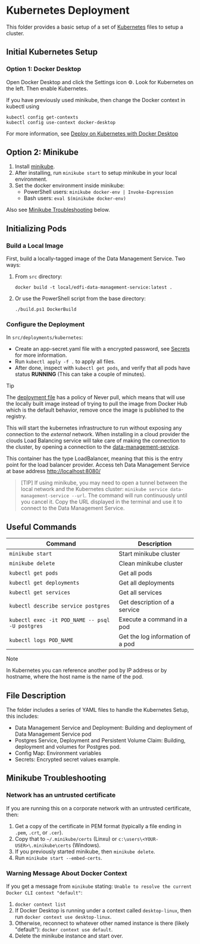 # Kubernetes Deployment

This folder provides a basic setup of a set of
[Kubernetes](https://kubernetes.io/) files to setup a cluster.

## Initial Kubernetes Setup

### Option 1: Docker Desktop

Open Docker Desktop and click the Settings icon ⚙️. Look for Kubernetes on the
left. Then enable Kubernetes.

If you have previously used minikube, then change the Docker context in kubectl
using

```shell
kubectl config get-contexts
kubectl config use-context docker-desktop
```

For more information, see [Deploy on Kubernetes with Docker
Desktop](https://docs.docker.com/desktop/kubernetes/)

## Option 2: Minikube

1. Install [minikube](https://minikube.sigs.k8s.io/docs/start/).
2. After installing, run `minikube start` to setup minikube in your local
   environment.
3. Set the docker environment inside minikube:
   * PowerShell users: `minikube docker-env | Invoke-Expression`
   * Bash users: `eval $(minikube docker-env)`
  
Also see [Minikube Troubleshooting](#minikube-troubleshooting) below.
  
## Initializing Pods

### Build a Local Image

First, build a locally-tagged image of the Data Management Service. Two ways:

1. From `src` directory:

   ```shell
   docker build -t local/edfi-data-management-service:latest .
   ```

2. Or use the PowerShell script from the base directory:

   ```shell
   ./build.ps1 DockerBuild
   ```

### Configure the Deployment

In `src/deployments/kubernetes`:

* Create an app-secret.yaml file with a encrypted password, see
  [Secrets](https://kubernetes.io/docs/concepts/configuration/secret/) for more
  information.
* Run `kubectl apply -f .` to apply all files.
* After done, inspect with `kubectl get pods`, and verify that all pods have
  status **RUNNING** (This can take a couple of minutes).

> [!TIP]
> The [deployment file](./data-management-service-deployment.yaml#L21) has a
> policy of Never pull, which means that will use the locally built image instead of
> trying to pull the image from Docker Hub which is the default behavior, remove
> once the image is published to the registry.

This will start the kubernetes infrastructure to run without exposing any
connection to the _external_ network. When installing in a cloud provider the
clouds Load Balancing service will take care of making the connection to the
cluster, by opening a connection to the
[data-management-service](data-management-service.yaml).

This container has the type LoadBalancer, meaning that this is the entry point
for the load balancer provider. Access teh Data Management Service at base
address [http://localhost:8080/](http://localhost:8080/.)

> [TIP]
> If using minikube, you may need to open a tunnel between the local network
> and the Kubernetes cluster: `minikube service data-management-service --url`.
> The command will run continuously until you cancel it. Copy the URL displayed
> in the terminal and use it to connect to the Data Management Service.

## Useful Commands

| Command                                         | Description                      |
| ----------------------------------------------- | ---------------------------------|
| `minikube start`                                | Start minikube cluster           |
| `minikube delete`                               | Clean minikube cluster           |
| `kubectl get pods`                              | Get all pods                     |
| `kubectl get deployments`                       | Get all deployments              |
| `kubectl get services`                          | Get all services                 |
| `kubectl describe service postgres`             | Get description of a service     |
| `kubectl exec -it POD_NAME -- psql -U postgres` | Execute a command in a pod       |
| `kubectl logs POD_NAME`                         | Get the log information of a pod |

> [!NOTE]
> In Kubernetes you can reference another pod by IP address or by hostname,
> where the host name is the name of the pod.

## File Description

The folder includes a series of YAML files to handle the Kubernetes Setup, this
includes:

* Data Management Service and Deployment: Building and deployment of Data
  Management Service pod
* Postgres Service, Deployment and Persistent Volume Claim: Building, deployment
  and volumes for Postgres pod.
* Config Map: Environment variables
* Secrets: Encrypted secret values example.

## Minikube Troubleshooting

### Network has an untrusted certificate

If you are running this on a corporate network with an untrusted certificate,
then:

1. Get a copy of the certificate in PEM format (typically a file ending in
   `.pem`, `.crt`, or `.cer`).
2. Copy that to `~/.minikube/certs` (Linxu) or
   `c:\users\<YOUR-USER>\.minikube\certs` (Windows).
3. If you previously started minikube, then `minikube delete`.
4. Run `minikube start --embed-certs`.

### Warning Message About Docker Context

If you get a message from `minikube` stating: `Unable to resolve the current
Docker CLI context "default"`:

1. `docker context list`
2. If Docker Desktop is running under a context called `desktop-linux`, then run
   `docker context use desktop-linux`.
3. Otherwise, reconnect to whatever other named instance is there (likely
   "default"): `docker context use default`.
4. Delete the minikube instance and start over.
